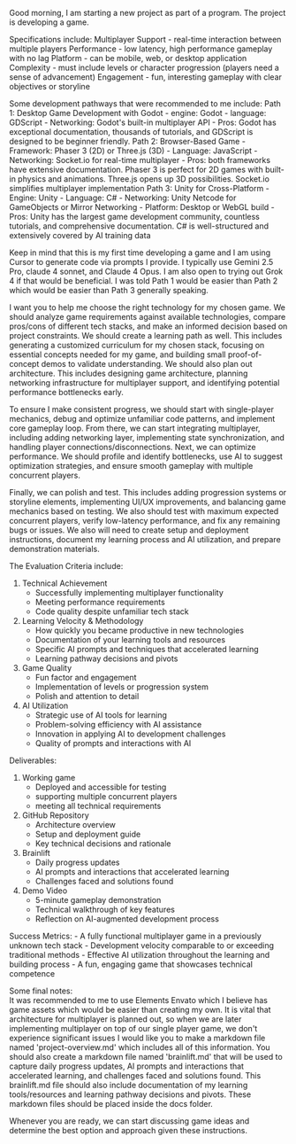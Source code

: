 Good morning, I am starting a new project as part of a program.  The project is developing a game. 

Specifications include:
Multiplayer Support - real-time interaction between multiple players
Performance - low latency, high performance gameplay with no lag
Platform - can be mobile, web, or desktop application
Complexity - must include levels or character progression (players need a sense of advancement)
Engagement - fun, interesting gameplay with clear objectives or storyline

Some development pathways that were recommended to me include:
Path 1: Desktop Game Development with Godot
     - engine: Godot
     - language: GDScript
     - Networking: Godot's built-in multiplayer API
     - Pros: Godot has exceptional documentation, thousands of tutorials, and GDScript is designed to be beginner friendly. 
Path 2: Browser-Based Game
     - Framework: Phaser 3 (2D) or Three.js (3D)
     - Language: JavaScript
     - Networking: Socket.io for real-time multiplayer
     - Pros: both frameworks have extensive documentation. Phaser 3 is perfect for 2D games with built-in physics and animations.  Three.js opens up 3D possibilities.  Socket.io simplifies multiplayer implementation
Path 3: Unity for Cross-Platform
     - Engine: Unity
     - Language: C#
     - Networking: Unity Netcode for GameObjects or Mirror Networking
     - Platform: Desktop or WebGL build
     - Pros: Unity has the largest game development community, countless tutorials, and comprehensive documentation. C# is well-structured and extensively covered by AI training data

Keep in mind that this is my first time developing a game and I am using Cursor to generate code via prompts I provide.  I typically use Gemini 2.5 Pro, claude 4 sonnet, and Claude 4 Opus.  I am also open to trying out Grok 4 if that would be beneficial.  I was told Path 1 would be easier than Path 2 which would be easier than Path 3 generally speaking.

I want you to help me choose the right technology for my chosen game.  We should analyze game requirements against available technologies, compare pros/cons of different tech stacks, and make an informed decision based on project constraints.  We should create a learning path as well.  This includes generating a customized curriculum for my chosen stack, focusing on essential concepts needed for my game, and building small proof-of-concept demos to validate understanding.  We should also plan out architecture.  This includes designing game architecture, planning networking infrastructure for multiplayer support, and identifying potential performance bottlenecks early.

To ensure I make consistent progress, we should start with single-player mechanics, debug and optimize unfamiliar code patterns, and implement core gameplay loop.  From there, we can start integrating multiplayer, including adding networking layer, implementing state synchronization, and handling player connections/disconnections.  Next, we can optimize performance.  We should profile and identify bottlenecks, use AI to suggest optimization strategies, and ensure smooth gameplay with multiple concurrent players.

Finally, we can polish and test.  This includes adding progression systems or storyline elements, implementing UI/UX improvements, and balancing game mechanics based on testing.  We also should test with maximum expected concurrent players, verify low-latency performance, and fix any remaining bugs or issues.  We also will need to create setup and deployment instructions, document my learning process and AI utilization, and prepare demonstration materials.

The Evaluation Criteria include:
1. Technical Achievement
     - Successfully implementing multiplayer functionality
     - Meeting performance requirements
     - Code quality despite unfamiliar tech stack
2. Learning Velocity & Methodology
     - How quickly you became productive in new technologies
     - Documentation of your learning tools and resources
     - Specific AI prompts and techniques that accelerated learning
     - Learning pathway decisions and pivots
3. Game Quality
     - Fun factor and engagement
     - Implementation of levels or progression system
     - Polish and attention to detail
4. AI Utilization
     - Strategic use of AI tools for learning
     - Problem-solving efficiency with AI assistance
     - Innovation in applying AI to development challenges
     - Quality of prompts and interactions with AI

Deliverables:
1. Working game
     - Deployed and accessible for testing
     - supporting multiple concurrent players
     - meeting all technical requirements
2. GitHub Repository
     - Architecture overview
     - Setup and deployment guide
     - Key technical decisions and rationale
3. Brainlift
     - Daily progress updates
     - AI prompts and interactions that accelerated learning
     - Challenges faced and solutions found
4. Demo Video
     - 5-minute gameplay demonstration
     - Technical walkthrough of key features
     - Reflection on AI-augmented development process

Success Metrics:
     - A fully functional multiplayer game in a previously unknown tech stack
     - Development velocity comparable to or exceeding traditional methods
     - Effective AI utilization throughout the learning and building process
     - A fun, engaging game that showcases technical competence

Some final notes:  
It was recommended to me to use Elements Envato which I believe has game assets which would be easier than creating my own.
It is vital that architecture for multiplayer is planned out, so when we are later implementing multiplayer on top of our single player game, we don't experience significant issues
I would like you to make a markdown file named 'project-overview.md' which includes all of this information.
You should also create a markdown file named 'brainlift.md' that will be used to capture daily progress updates, AI prompts and interactions that accelerated learning, and challenges faced and solutions found. This brainlift.md file should also include documentation of my learning tools/resources and learning pathway decisions and pivots.
These markdown files should be placed inside the docs folder.

Whenever you are ready, we can start discussing game ideas and determine the best option and approach given these instructions.